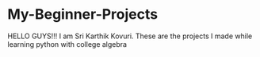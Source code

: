# My-Beginner-Projects
HELLO GUYS!!!
I am Sri Karthik Kovuri.
These are the projects I made while learning python with college algebra
